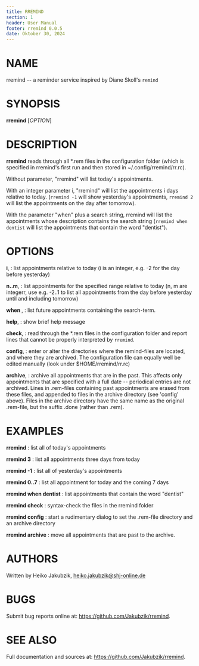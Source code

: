 ```yaml
---
title: RREMIND
section: 1
header: User Manual
footer: rremind 0.0.5
date: Oktober 30, 2024
---
```

# NAME

rremind -- a reminder service inspired by Diane Skoll's `remind`

# SYNOPSIS

**rremind** [*OPTION*]

# DESCRIPTION

**rremind** reads through all *.rem files in the configuration folder (which is specified in rremind's first run and then stored in ~/.config/rremind/rr.rc).

Without parameter, "rremind" will list today's appointments.

With an integer parameter i, "rremind" will list the appointments i days relative to today. (`rremind -1` will show yesterday's appointments, `rremind 2` will list the appointments on the day after tomorrow).

With the parameter "when" plus a search string, rremind will list the appointments whose description contains the search string (`rremind when dentist` will list the appointments that contain the word "dentist").

# OPTIONS

**i**, 
: list appointments relative to today (i is an integer, e.g. -2 for the day before yesterday)

**n..m**, 
: list appointments for the specified range relative to today (n, m are integerr, use e.g. -2..1 to list all appointments from the day before yesterday until and including tomorrow)

**when <searchterm>**,
: list future appointments containing the search-term.

**help**,
: show brief help message

**check**,
: read through the *.rem files in the configuration folder and report lines that cannot be properly interpreted by `rremind`.

**config**,
: enter or alter the directories where the remind-files are located, and where they are archived. The configuration file can equally well be edited manually (look under $HOME/rremind/rr.rc)

**archive**,
: archive all appointments that are in the past. This affects only appointments that are specified with a full date -- periodical entries are not archived. Lines in .rem-files containing past appointments are erased from these files, and appended to files in the archive directory (see 'config' above). Files in the archive directory have the same name as the original .rem-file, but the suffix .done (rather than .rem).

# EXAMPLES

**rremind**
: list all of today's appointments

**rremind 3**
: list all appointments three days from today

**rremind -1**
: list all of yesterday's appointments

**rremind 0..7**
: list all appointment for today and the coming 7 days

**rremind when dentist**
: list appointments that contain the word "dentist"

**rremind check**
: syntax-check the files in the rremind folder

**rremind config**
: start a rudimentary dialog to set the .rem-file directory and an archive directory

**rremind archive**
: move all appointments that are past to the archive.

# AUTHORS

Written by Heiko Jakubzik, <heiko.jakubzik@shj-online.de>

# BUGS

Submit bug reports online at: <https://github.com/Jakubzik/rremind>.

# SEE ALSO

Full documentation and sources at: <https://github.com/Jakubzik/rremind>.
